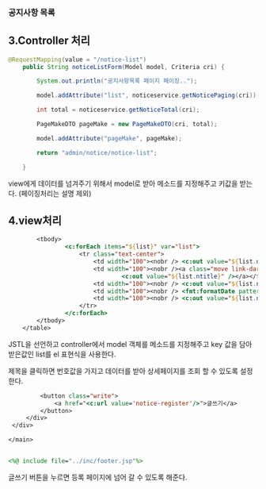 ### 공지사항 목록

3.Controller 처리
---

```java
@RequestMapping(value = "/notice-list")
	public String noticeListForm(Model model, Criteria cri) {

		System.out.println("공지사항목록 페이지 페이징..");

		model.addAttribute("list", noticeservice.getNoticePaging(cri));

		int total = noticeservice.getNoticeTotal(cri);

		PageMakeDTO pageMake = new PageMakeDTO(cri, total);

		model.addAttribute("pageMake", pageMake);

		return "admin/notice/notice-list";

	}

```

view에게 데이터를 넘겨주기 위해서 model로 받아 메소드를 지정해주고 키값을 받는다.
(페이징처리는 설명 제외)



4.view처리
---

```jsp
		<tbody>
				<c:forEach items="${list}" var="list">
					<tr class="text-center">
						<td width="100"><nobr /> <c:out value="${list.nno}"/></td>
						<td width="100"><nobr /><a class="move link-dark" href='/notice-detail?nno=<c:out value="${list.nno}"/>'>
								<c:out value="${list.ntitle}" /></a></td>
						<td width="100"><nobr /> <c:out value="${list.nwriter_id}" /></td>
						<td width="100"><nobr /> <fmt:formatDate pattern="yyyy-MM-dd" value="${list.nregdate}" /></td>
						<td width="100"><nobr /> <c:out value="${list.nhit}" /></td>
					</tr>
				</c:forEach>	
		</tbody>
	</table>
   ```

JSTL을 선언하고 controller에서 model 객체를 메소드를 지정해주고 key 값을 담아 받은값인 list를 el 표현식을 사용한다.

제목을 클릭하면 번호값을 가지고 데이터를 받아 상세페이지를 조회 할 수 있도록 설정한다.


   ```jsp
			<button class="write">
				<a href="<c:url value='notice-register'/>">글쓰기</a>
			</button>
		</div>
	</div>

</main>


<%@ include file="../inc/footer.jsp"%>


```
글쓰기 버튼을 누르면 등록 페이지에 넘어 갈 수 있도록 해준다.